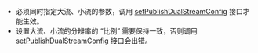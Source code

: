 <div class="mk-warning">

- 必须同时指定大流、小流的参数，调用 [setPublishDualStreamConfig](@setPublishDualStreamConfig) 接口才能生效。
- 设置大流、小流的分辨率的 “比例” 需要保持一致，否则调用 [setPublishDualStreamConfig](@setPublishDualStreamConfig) 接口会出错。
</div>

